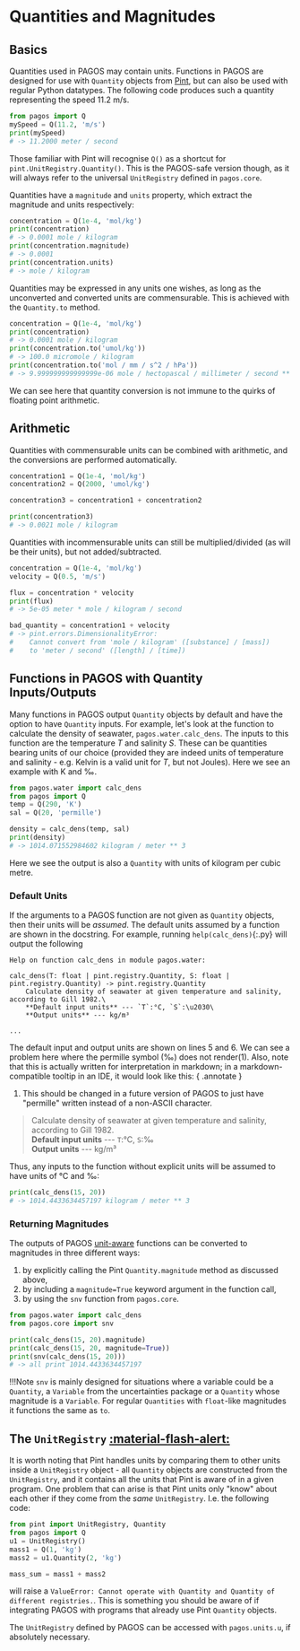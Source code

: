 # Quantities and Magnitudes

## Basics
Quantities used in PAGOS may contain units. Functions in PAGOS are designed for use with `Quantity` objects from [Pint](https://pint.readthedocs.io/en/stable/), but can also be used with regular Python datatypes. The following code produces such a quantity representing the speed 11.2 m/s.
```py
from pagos import Q
mySpeed = Q(11.2, 'm/s')
print(mySpeed)
# -> 11.2000 meter / second
```
Those familiar with Pint will recognise `Q()` as a shortcut for `pint.UnitRegistry.Quantity()`. This is the PAGOS-safe version though, as it will always refer to the universal `UnitRegistry` defined in `pagos.core`.

Quantities have a `magnitude` and `units` property, which extract the magnitude and units respectively:
```py
concentration = Q(1e-4, 'mol/kg')
print(concentration)
# -> 0.0001 mole / kilogram
print(concentration.magnitude)
# -> 0.0001
print(concentration.units)
# -> mole / kilogram
```

Quantities may be expressed in any units one wishes, as long as the unconverted and converted units are commensurable.
This is achieved with the `Quantity.to` method.
```py
concentration = Q(1e-4, 'mol/kg')
print(concentration)
# -> 0.0001 mole / kilogram
print(concentration.to('umol/kg'))
# -> 100.0 micromole / kilogram
print(concentration.to('mol / mm / s^2 / hPa'))
# -> 9.999999999999999e-06 mole / hectopascal / millimeter / second ** 2
```
We can see here that quantity conversion is not immune to the quirks of floating point arithmetic.

## Arithmetic
Quantities with commensurable units can be combined with arithmetic, and the conversions are performed automatically.
```py
concentration1 = Q(1e-4, 'mol/kg')
concentration2 = Q(2000, 'umol/kg')

concentration3 = concentration1 + concentration2

print(concentration3)
# -> 0.0021 mole / kilogram
```

Quantities with incommensurable units can still be multiplied/divided (as will be their units), but not added/subtracted.
```py
concentration = Q(1e-4, 'mol/kg')
velocity = Q(0.5, 'm/s')

flux = concentration * velocity
print(flux)
# -> 5e-05 meter * mole / kilogram / second

bad_quantity = concentration1 + velocity
# -> pint.errors.DimensionalityError: 
#    Cannot convert from 'mole / kilogram' ([substance] / [mass])
#    to 'meter / second' ([length] / [time])
```

## Functions in PAGOS with Quantity Inputs/Outputs
Many functions in PAGOS output `Quantity` objects by default and have the option to have `Quantity` inputs.
For example, let's look at the function to calculate the density of seawater, `pagos.water.calc_dens`. The
inputs to this function are the temperature $T$ and salinity $S$. These can be quantities bearing units of
our choice (provided they are indeed units of temperature and salinity - e.g. Kelvin is a valid unit for
$T$, but not Joules). Here we see an example with K and &permil;.
```py
from pagos.water import calc_dens
from pagos import Q
temp = Q(290, 'K')
sal = Q(20, 'permille')

density = calc_dens(temp, sal)
print(density)
# -> 1014.071552984602 kilogram / meter ** 3
``` 
Here we see the output is also a `Quantity` with units of kilogram per cubic metre.

### Default Units
If the arguments to a PAGOS function are not given as `Quantity` objects, then their units will be _assumed_.
The default units assumed by a function are shown in the docstring. For example, running `help(calc_dens)`{:.py} will
output the following
```linenums="1"
Help on function calc_dens in module pagos.water:

calc_dens(T: float | pint.registry.Quantity, S: float | pint.registry.Quantity) -> pint.registry.Quantity
    Calculate density of seawater at given temperature and salinity, according to Gill 1982.\
    **Default input units** --- `T`:°C, `S`:\u2030\
    **Output units** --- kg/m³

...
```

The default input and output units are shown on lines 5 and 6. We can see a problem here where the
permille symbol (‰) does not render(1). Also, note that this is actually written for interpretation in markdown;
in a markdown-compatible tooltip in an IDE, it would look like this:
{ .annotate }

1. This should be changed in a future version of PAGOS to just have "permille" written instead of a non-ASCII character.

>Calculate density of seawater at given temperature and salinity, according to Gill 1982.<br>
>**Default input units** --- `T`:°C, `S`:‰<br>
>**Output units** --- kg/m³

Thus, any inputs to the function without explicit units will be assumed to have units of °C and ‰:
```py
print(calc_dens(15, 20))
# -> 1014.4433634457197 kilogram / meter ** 3
```

### Returning Magnitudes
The outputs of PAGOS [unit-aware](../Functions#unit-aware) functions can be converted to magnitudes in three different ways:

1. by explicitly calling the Pint `Quantity.magnitude` method as discussed above,
2. by including a `magnitude=True` keyword argument in the function call,
3. by using the `snv` function from `pagos.core`.

```py
from pagos.water import calc_dens
from pagos.core import snv

print(calc_dens(15, 20).magnitude)
print(calc_dens(15, 20, magnitude=True))
print(snv(calc_dens(15, 20)))
# -> all print 1014.4433634457197
```

!!!Note
    `snv` is mainly designed for
    situations where a variable could be a `Quantity`, a `Variable` from the uncertainties package or a
    `Quantity` whose magnitude is a `Variable`. For regular `Quantities` with `float`-like magnitudes it
    functions the same as `to`.

## The `UnitRegistry` [:material-flash-alert:](./#the-unitregistry "Advanced")
It is worth noting that Pint handles units by comparing them to other units inside a `UnitRegistry` object - 
all `Quantity` objects are constructed from the `UnitRegistry`, and it contains all the units that Pint is
aware of in a given program. One problem that can arise is that Pint units only "know" about each other if
they come from the _same_ `UnitRegistry`. I.e. the following code:
```py
from pint import UnitRegistry, Quantity
from pagos import Q
u1 = UnitRegistry()
mass1 = Q(1, 'kg')
mass2 = u1.Quantity(2, 'kg')

mass_sum = mass1 + mass2
```
will raise a `ValueError: Cannot operate with Quantity and Quantity of different registries.`. This is
something you should be aware of if integrating PAGOS with programs that already use Pint `Quantity`
objects.

The `UnitRegistry` defined by PAGOS can be accessed with `pagos.units.u`, if absolutely necessary.
